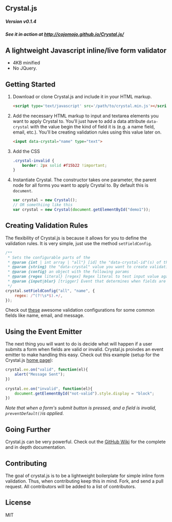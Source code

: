 Crystal.js
---
##### Version v0.1.4
##### See it in action at http://cojomojo.github.io/Crystal.js/

## A lightweight Javascript inline/live form validator
+ 4KB minified 
+ No JQuery.

## Getting Started
1. Download or clone Crystal.js and include it in your HTML markup.
    
    ```html
    <script type='text/javascript' src='/path/to/crystal.min.js'></script>
    ```

2. Add the necessary HTML markup to input and textarea elements you want to apply Crystal to. You'll just have to add a data attribute `data-crystal` with the value begin the kind of field it is (e.g. a name field, email, etc.). You'll be creating validation rules using this value later on.
    
    ```html
    <input data-crystal="name" type="text">
    ```

3. Add the CSS

    ```css
    .crystal-invalid {
        border: 2px solid #f15b22 !important;
    }
    ```

4. Instantiate Crystal. The constructor takes one parameter, the parent node for all forms you want to apply Crystal to. By default this is `document`. 

    ```javascript
    var crystal = new Crystal();
    // OR somethiing like this
    var crystal = new Crystal(document.getElementById("demo1"));
    ```

## Creating Validation Rules
The flexibility of Crystal.js is because it allows for you to define the validation rules. It is very simple, just use the method `setFieldConfig`.

```javascript
/**
 * Sets the configurable parts of the 
 * @param {int | int array | "all"} [id] the "data-crystal-id"(s) of the element(s) to set the config for
 * @param {string} the "data-crystal" value you want to create validation for
 * @param {config} an object with the following params
 * @param {regex literal} [regex] Regex literal to test input value agains. You want this to match valid input
 * @param {input|blur} [trigger] Event that determines when fields are checked for validity. Defaults to "input".
 */
crystal.setFieldConfig("all", "name", {
    regex: /^(?!\s*$).+/,
});
```

Check out [these](https://github.com/cojomojo/Crystal.js/blob/master/validation-examples/common.js) awesome validation configurations for some common fields like name, email, and message. 

## Using the Event Emitter
The next thing you will want to do is decide what will happen if a user submits a form when fields are valid or invalid. Crystal.js proivdes an event emitter to make handling this easy. Check out this example (setup for the Crystal.js [home page](http://cojomojo.github.io/Crystal.js/)):

```js
crystal.ee.on("valid", function(el){
    alert("Message Sent");
})
    
crystal.ee.on("invalid", function(el){
    document.getElementById("not-valid").style.display = "block";
})
```

*Note that when a form's submit button is pressed, and a field is invalid, `preventDefault()`is applied.*

## Going Further
Crystal.js can be very powerful. Check out the [GitHub Wiki](https://github.com/cojomojo/crystal.js/wiki) for the complete and in depth documentation.

## Contributing
The goal of crystal.js is to be a lightweight boilerplate for simple inline form validation. Thus, when contributing keep this in mind. Fork, and send a pull request. All contributors will be added to a list of contributors.

## License
MIT
